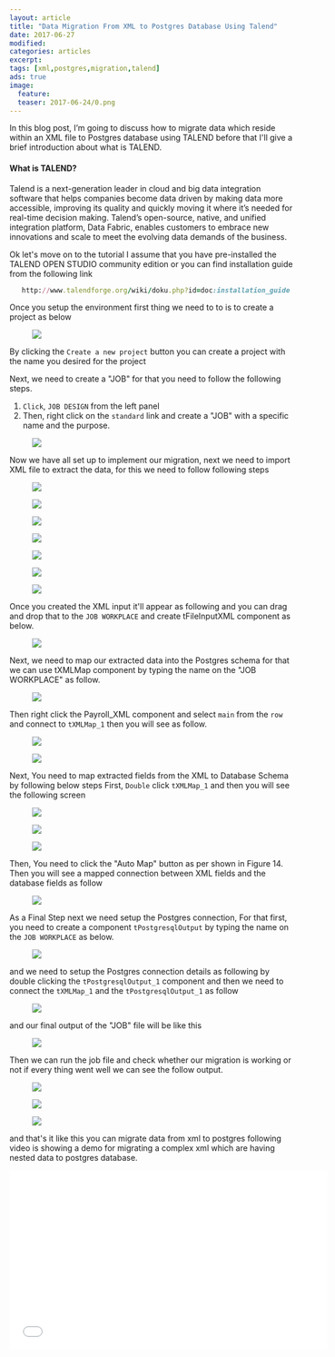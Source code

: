 ```yaml
---
layout: article
title: "Data Migration From XML to Postgres Database Using Talend"
date: 2017-06-27
modified:
categories: articles
excerpt:
tags: [xml,postgres,migration,talend]
ads: true
image:
  feature: 
  teaser: 2017-06-24/0.png
---  
```

In this blog post, I’m going to discuss how to migrate data which reside within an XML file to Postgres 
database using TALEND before that I'll give a brief introduction about what is TALEND.

#### What is TALEND?

Talend is a next-generation leader in cloud and big data integration software that helps companies become 
data driven by making data more accessible, improving its quality and quickly moving it where it’s needed 
for real-time decision making. Talend’s open-source, native, and unified integration platform, Data Fabric, 
enables customers to embrace new innovations and scale to meet the evolving data demands of the business.

Ok let's move on to the tutorial I assume that you have pre-installed the TALEND OPEN STUDIO community edition
or you can find installation guide from the following link

```ruby
   http://www.talendforge.org/wiki/doku.php?id=doc:installation_guide
```

Once you setup the environment first thing we need to to is to create a project as below

<figure>
	<a href="#"><img src="{{ site.url }}/images/2017-06-27/1.png"></a>
	<figcaption></figcaption>
</figure>

By clicking the `Create a new project` button you can create a project with the name you 
desired for the project

Next, we need to create a "JOB" for that you need to follow the following steps.

1. `Click`, `JOB DESIGN` from the left panel
2. Then, right click on the `standard` link and create a "JOB" with a specific name and the purpose.

<figure>
	<a href="#"><img src="{{ site.url }}/images/2017-06-27/2.png"></a>
	<figcaption></figcaption>
</figure>

Now we have all set up to implement our migration, next we need to import XML file to extract the data, 
for this we need to follow following steps

<figure>
	<a href="#"><img src="{{ site.url }}/images/2017-06-27/3.png"></a>
	<figcaption></figcaption>
</figure>

<figure>
	<a href="#"><img src="{{ site.url }}/images/2017-06-27/4.png"></a>
	<figcaption></figcaption>
</figure>

<figure>
	<a href="#"><img src="{{ site.url }}/images/2017-06-27/5.png"></a>
	<figcaption></figcaption>
</figure>

<figure>
	<a href="#"><img src="{{ site.url }}/images/2017-06-27/6.png"></a>
	<figcaption></figcaption>
</figure>

<figure>
	<a href="#"><img src="{{ site.url }}/images/2017-06-27/7.png"></a>
	<figcaption></figcaption>
</figure>

<figure>
	<a href="#"><img src="{{ site.url }}/images/2017-06-27/8.png"></a>
	<figcaption></figcaption>
</figure>

<figure>
	<a href="#"><img src="{{ site.url }}/images/2017-06-27/9.png"></a>
	<figcaption></figcaption>
</figure>

Once you created the XML input it'll appear as following and you can drag and drop 
that to the `JOB WORKPLACE` and create tFileInputXML component as below.

<figure>
	<a href="#"><img src="{{ site.url }}/images/2017-06-27/10.png"></a>
	<figcaption></figcaption>
</figure>

Next, we need to map our extracted data into the Postgres schema for that we can use tXMLMap 
component by typing the name on the "JOB WORKPLACE" as follow.

<figure>
	<a href="#"><img src="{{ site.url }}/images/2017-06-27/11.png"></a>
	<figcaption></figcaption>
</figure>

Then right click the Payroll_XML component and select `main` from the `row` and 
connect to `tXMLMap_1` then you will see as follow.

<figure>
	<a href="#"><img src="{{ site.url }}/images/2017-06-27/12.png"></a>
	<figcaption></figcaption>
</figure>

<figure>
	<a href="#"><img src="{{ site.url }}/images/2017-06-27/13.png"></a>
	<figcaption></figcaption>
</figure>

Next, You need to map extracted fields from the XML to Database Schema by following below steps
First, `Double` click `tXMLMap_1` and then you will see the following screen

<figure>
	<a href="#"><img src="{{ site.url }}/images/2017-06-27/14.png"></a>
	<figcaption></figcaption>
</figure>

<figure>
	<a href="#"><img src="{{ site.url }}/images/2017-06-27/15.png"></a>
	<figcaption></figcaption>
</figure>

<figure>
	<a href="#"><img src="{{ site.url }}/images/2017-06-27/16.png"></a>
	<figcaption></figcaption>
</figure>

Then, You need to click the "Auto Map" button as per shown in Figure 14. Then you will see a mapped 
connection between XML fields and the database fields as follow

<figure>
	<a href="#"><img src="{{ site.url }}/images/2017-06-27/17.png"></a>
	<figcaption></figcaption>
</figure>

As a Final Step next we need setup the Postgres connection, For that first, you need to create a 
component `tPostgresqlOutput` by typing the name on the `JOB WORKPLACE` as below.

<figure>
	<a href="#"><img src="{{ site.url }}/images/2017-06-27/18.png"></a>
	<figcaption></figcaption>
</figure>

and we need to setup the Postgres connection details as following by double clicking the `tPostgresqlOutput_1` 
component and then we need to connect the `tXMLMap_1` and the `tPostgresqlOutput_1` as follow

<figure>
	<a href="#"><img src="{{ site.url }}/images/2017-06-27/19.png"></a>
	<figcaption></figcaption>
</figure>

and our final output of the "JOB" file will be like this 

<figure>
	<a href="#"><img src="{{ site.url }}/images/2017-06-27/20.png"></a>
	<figcaption></figcaption>
</figure>

Then we can run the job file and check whether our migration is working or not if every thing went well
we can see the follow output.

<figure>
	<a href="#"><img src="{{ site.url }}/images/2017-06-27/21.png"></a>
	<figcaption></figcaption>
</figure>

<figure>
	<a href="#"><img src="{{ site.url }}/images/2017-06-27/22.png"></a>
	<figcaption></figcaption>
</figure>

<figure>
	<a href="#"><img src="{{ site.url }}/images/2017-06-27/23.png"></a>
	<figcaption></figcaption>
</figure>

and that's it like this you can migrate data from xml to postgres following video is showing a demo
for migrating a complex xml which are having nested data to postgres database.


<iframe width="560" height="315" src="//www.youtube.com/embed/uEcRBc_245c" frameborder="0"> </iframe>





